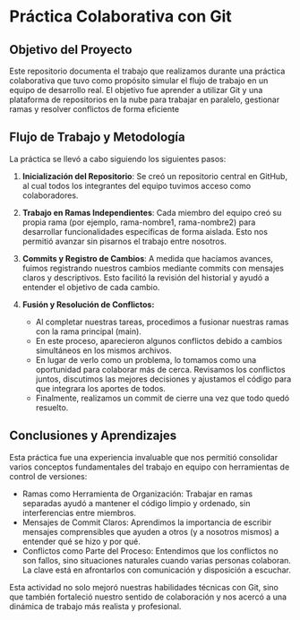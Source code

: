 # Práctica Colaborativa con Git

## Objetivo del Proyecto

Este repositorio documenta el trabajo que realizamos durante una práctica colaborativa que tuvo como propósito simular el flujo de trabajo en un equipo de desarrollo real. El objetivo fue aprender a utilizar Git y una plataforma de repositorios en la nube para trabajar en paralelo, gestionar ramas y resolver conflictos de forma eficiente 

## Flujo de Trabajo y Metodología

La práctica se llevó a cabo siguiendo los siguientes pasos:

1.  **Inicialización del Repositorio**: Se creó un repositorio central en GitHub, al cual todos los integrantes del equipo tuvimos acceso como colaboradores.

2.  **Trabajo en Ramas Independientes**: Cada miembro del equipo creó su propia rama (por ejemplo, rama-nombre1, rama-nombre2) para desarrollar funcionalidades específicas de forma aislada. Esto nos permitió avanzar sin pisarnos el trabajo entre nosotros.

3.  **Commits y Registro de Cambios**: A medida que hacíamos avances, fuimos registrando nuestros cambios mediante commits con mensajes claros y descriptivos. Esto facilitó la revisión del historial y ayudó a entender el objetivo de cada cambio.

4.  **Fusión y Resolución de Conflictos:**
    * Al completar nuestras tareas, procedimos a fusionar nuestras ramas con la rama principal (main).
    * En este proceso, aparecieron algunos conflictos debido a cambios simultáneos en los mismos archivos.
    * En lugar de verlo como un problema, lo tomamos como una oportunidad para colaborar más de cerca. Revisamos los conflictos juntos, discutimos las mejores decisiones y ajustamos el código para que integrara los aportes de todos.
    * Finalmente, realizamos un commit de cierre una vez que todo quedó resuelto.

## Conclusiones y Aprendizajes

Esta práctica fue una experiencia invaluable que nos permitió consolidar varios conceptos fundamentales del trabajo en equipo con herramientas de control de versiones:

* Ramas como Herramienta de Organización: Trabajar en ramas separadas ayudó a mantener el código limpio y ordenado, sin interferencias entre miembros.
* Mensajes de Commit Claros: Aprendimos la importancia de escribir mensajes comprensibles que ayuden a otros (y a nosotros mismos) a entender qué se hizo y por qué.
* Conflictos como Parte del Proceso: Entendimos que los conflictos no son fallos, sino situaciones naturales cuando varias personas colaboran. La clave está en afrontarlos con comunicación y disposición a escuchar.

Esta actividad no solo mejoró nuestras habilidades técnicas con Git, sino que también fortaleció nuestro sentido de colaboración y nos acercó a una dinámica de trabajo más realista y profesional.
